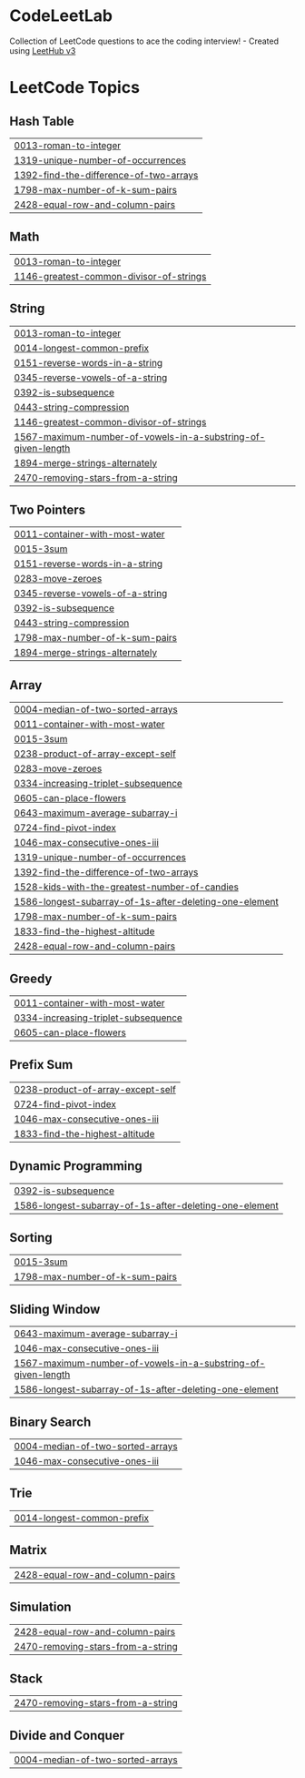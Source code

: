 # CodeLeetLab
Collection of LeetCode questions to ace the coding interview! - Created using [LeetHub v3](https://github.com/raphaelheinz/LeetHub-3.0)

<!---LeetCode Topics Start-->
# LeetCode Topics
## Hash Table
|  |
| ------- |
| [0013-roman-to-integer](https://github.com/SCCSMARTCODE/CodeLeetLab/tree/master/0013-roman-to-integer) |
| [1319-unique-number-of-occurrences](https://github.com/SCCSMARTCODE/CodeLeetLab/tree/master/1319-unique-number-of-occurrences) |
| [1392-find-the-difference-of-two-arrays](https://github.com/SCCSMARTCODE/CodeLeetLab/tree/master/1392-find-the-difference-of-two-arrays) |
| [1798-max-number-of-k-sum-pairs](https://github.com/SCCSMARTCODE/CodeLeetLab/tree/master/1798-max-number-of-k-sum-pairs) |
| [2428-equal-row-and-column-pairs](https://github.com/SCCSMARTCODE/CodeLeetLab/tree/master/2428-equal-row-and-column-pairs) |
## Math
|  |
| ------- |
| [0013-roman-to-integer](https://github.com/SCCSMARTCODE/CodeLeetLab/tree/master/0013-roman-to-integer) |
| [1146-greatest-common-divisor-of-strings](https://github.com/SCCSMARTCODE/CodeLeetLab/tree/master/1146-greatest-common-divisor-of-strings) |
## String
|  |
| ------- |
| [0013-roman-to-integer](https://github.com/SCCSMARTCODE/CodeLeetLab/tree/master/0013-roman-to-integer) |
| [0014-longest-common-prefix](https://github.com/SCCSMARTCODE/CodeLeetLab/tree/master/0014-longest-common-prefix) |
| [0151-reverse-words-in-a-string](https://github.com/SCCSMARTCODE/CodeLeetLab/tree/master/0151-reverse-words-in-a-string) |
| [0345-reverse-vowels-of-a-string](https://github.com/SCCSMARTCODE/CodeLeetLab/tree/master/0345-reverse-vowels-of-a-string) |
| [0392-is-subsequence](https://github.com/SCCSMARTCODE/CodeLeetLab/tree/master/0392-is-subsequence) |
| [0443-string-compression](https://github.com/SCCSMARTCODE/CodeLeetLab/tree/master/0443-string-compression) |
| [1146-greatest-common-divisor-of-strings](https://github.com/SCCSMARTCODE/CodeLeetLab/tree/master/1146-greatest-common-divisor-of-strings) |
| [1567-maximum-number-of-vowels-in-a-substring-of-given-length](https://github.com/SCCSMARTCODE/CodeLeetLab/tree/master/1567-maximum-number-of-vowels-in-a-substring-of-given-length) |
| [1894-merge-strings-alternately](https://github.com/SCCSMARTCODE/CodeLeetLab/tree/master/1894-merge-strings-alternately) |
| [2470-removing-stars-from-a-string](https://github.com/SCCSMARTCODE/CodeLeetLab/tree/master/2470-removing-stars-from-a-string) |
## Two Pointers
|  |
| ------- |
| [0011-container-with-most-water](https://github.com/SCCSMARTCODE/CodeLeetLab/tree/master/0011-container-with-most-water) |
| [0015-3sum](https://github.com/SCCSMARTCODE/CodeLeetLab/tree/master/0015-3sum) |
| [0151-reverse-words-in-a-string](https://github.com/SCCSMARTCODE/CodeLeetLab/tree/master/0151-reverse-words-in-a-string) |
| [0283-move-zeroes](https://github.com/SCCSMARTCODE/CodeLeetLab/tree/master/0283-move-zeroes) |
| [0345-reverse-vowels-of-a-string](https://github.com/SCCSMARTCODE/CodeLeetLab/tree/master/0345-reverse-vowels-of-a-string) |
| [0392-is-subsequence](https://github.com/SCCSMARTCODE/CodeLeetLab/tree/master/0392-is-subsequence) |
| [0443-string-compression](https://github.com/SCCSMARTCODE/CodeLeetLab/tree/master/0443-string-compression) |
| [1798-max-number-of-k-sum-pairs](https://github.com/SCCSMARTCODE/CodeLeetLab/tree/master/1798-max-number-of-k-sum-pairs) |
| [1894-merge-strings-alternately](https://github.com/SCCSMARTCODE/CodeLeetLab/tree/master/1894-merge-strings-alternately) |
## Array
|  |
| ------- |
| [0004-median-of-two-sorted-arrays](https://github.com/SCCSMARTCODE/CodeLeetLab/tree/master/0004-median-of-two-sorted-arrays) |
| [0011-container-with-most-water](https://github.com/SCCSMARTCODE/CodeLeetLab/tree/master/0011-container-with-most-water) |
| [0015-3sum](https://github.com/SCCSMARTCODE/CodeLeetLab/tree/master/0015-3sum) |
| [0238-product-of-array-except-self](https://github.com/SCCSMARTCODE/CodeLeetLab/tree/master/0238-product-of-array-except-self) |
| [0283-move-zeroes](https://github.com/SCCSMARTCODE/CodeLeetLab/tree/master/0283-move-zeroes) |
| [0334-increasing-triplet-subsequence](https://github.com/SCCSMARTCODE/CodeLeetLab/tree/master/0334-increasing-triplet-subsequence) |
| [0605-can-place-flowers](https://github.com/SCCSMARTCODE/CodeLeetLab/tree/master/0605-can-place-flowers) |
| [0643-maximum-average-subarray-i](https://github.com/SCCSMARTCODE/CodeLeetLab/tree/master/0643-maximum-average-subarray-i) |
| [0724-find-pivot-index](https://github.com/SCCSMARTCODE/CodeLeetLab/tree/master/0724-find-pivot-index) |
| [1046-max-consecutive-ones-iii](https://github.com/SCCSMARTCODE/CodeLeetLab/tree/master/1046-max-consecutive-ones-iii) |
| [1319-unique-number-of-occurrences](https://github.com/SCCSMARTCODE/CodeLeetLab/tree/master/1319-unique-number-of-occurrences) |
| [1392-find-the-difference-of-two-arrays](https://github.com/SCCSMARTCODE/CodeLeetLab/tree/master/1392-find-the-difference-of-two-arrays) |
| [1528-kids-with-the-greatest-number-of-candies](https://github.com/SCCSMARTCODE/CodeLeetLab/tree/master/1528-kids-with-the-greatest-number-of-candies) |
| [1586-longest-subarray-of-1s-after-deleting-one-element](https://github.com/SCCSMARTCODE/CodeLeetLab/tree/master/1586-longest-subarray-of-1s-after-deleting-one-element) |
| [1798-max-number-of-k-sum-pairs](https://github.com/SCCSMARTCODE/CodeLeetLab/tree/master/1798-max-number-of-k-sum-pairs) |
| [1833-find-the-highest-altitude](https://github.com/SCCSMARTCODE/CodeLeetLab/tree/master/1833-find-the-highest-altitude) |
| [2428-equal-row-and-column-pairs](https://github.com/SCCSMARTCODE/CodeLeetLab/tree/master/2428-equal-row-and-column-pairs) |
## Greedy
|  |
| ------- |
| [0011-container-with-most-water](https://github.com/SCCSMARTCODE/CodeLeetLab/tree/master/0011-container-with-most-water) |
| [0334-increasing-triplet-subsequence](https://github.com/SCCSMARTCODE/CodeLeetLab/tree/master/0334-increasing-triplet-subsequence) |
| [0605-can-place-flowers](https://github.com/SCCSMARTCODE/CodeLeetLab/tree/master/0605-can-place-flowers) |
## Prefix Sum
|  |
| ------- |
| [0238-product-of-array-except-self](https://github.com/SCCSMARTCODE/CodeLeetLab/tree/master/0238-product-of-array-except-self) |
| [0724-find-pivot-index](https://github.com/SCCSMARTCODE/CodeLeetLab/tree/master/0724-find-pivot-index) |
| [1046-max-consecutive-ones-iii](https://github.com/SCCSMARTCODE/CodeLeetLab/tree/master/1046-max-consecutive-ones-iii) |
| [1833-find-the-highest-altitude](https://github.com/SCCSMARTCODE/CodeLeetLab/tree/master/1833-find-the-highest-altitude) |
## Dynamic Programming
|  |
| ------- |
| [0392-is-subsequence](https://github.com/SCCSMARTCODE/CodeLeetLab/tree/master/0392-is-subsequence) |
| [1586-longest-subarray-of-1s-after-deleting-one-element](https://github.com/SCCSMARTCODE/CodeLeetLab/tree/master/1586-longest-subarray-of-1s-after-deleting-one-element) |
## Sorting
|  |
| ------- |
| [0015-3sum](https://github.com/SCCSMARTCODE/CodeLeetLab/tree/master/0015-3sum) |
| [1798-max-number-of-k-sum-pairs](https://github.com/SCCSMARTCODE/CodeLeetLab/tree/master/1798-max-number-of-k-sum-pairs) |
## Sliding Window
|  |
| ------- |
| [0643-maximum-average-subarray-i](https://github.com/SCCSMARTCODE/CodeLeetLab/tree/master/0643-maximum-average-subarray-i) |
| [1046-max-consecutive-ones-iii](https://github.com/SCCSMARTCODE/CodeLeetLab/tree/master/1046-max-consecutive-ones-iii) |
| [1567-maximum-number-of-vowels-in-a-substring-of-given-length](https://github.com/SCCSMARTCODE/CodeLeetLab/tree/master/1567-maximum-number-of-vowels-in-a-substring-of-given-length) |
| [1586-longest-subarray-of-1s-after-deleting-one-element](https://github.com/SCCSMARTCODE/CodeLeetLab/tree/master/1586-longest-subarray-of-1s-after-deleting-one-element) |
## Binary Search
|  |
| ------- |
| [0004-median-of-two-sorted-arrays](https://github.com/SCCSMARTCODE/CodeLeetLab/tree/master/0004-median-of-two-sorted-arrays) |
| [1046-max-consecutive-ones-iii](https://github.com/SCCSMARTCODE/CodeLeetLab/tree/master/1046-max-consecutive-ones-iii) |
## Trie
|  |
| ------- |
| [0014-longest-common-prefix](https://github.com/SCCSMARTCODE/CodeLeetLab/tree/master/0014-longest-common-prefix) |
## Matrix
|  |
| ------- |
| [2428-equal-row-and-column-pairs](https://github.com/SCCSMARTCODE/CodeLeetLab/tree/master/2428-equal-row-and-column-pairs) |
## Simulation
|  |
| ------- |
| [2428-equal-row-and-column-pairs](https://github.com/SCCSMARTCODE/CodeLeetLab/tree/master/2428-equal-row-and-column-pairs) |
| [2470-removing-stars-from-a-string](https://github.com/SCCSMARTCODE/CodeLeetLab/tree/master/2470-removing-stars-from-a-string) |
## Stack
|  |
| ------- |
| [2470-removing-stars-from-a-string](https://github.com/SCCSMARTCODE/CodeLeetLab/tree/master/2470-removing-stars-from-a-string) |
## Divide and Conquer
|  |
| ------- |
| [0004-median-of-two-sorted-arrays](https://github.com/SCCSMARTCODE/CodeLeetLab/tree/master/0004-median-of-two-sorted-arrays) |
<!---LeetCode Topics End-->